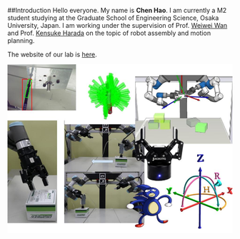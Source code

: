 ##Introduction
Hello everyone. My name is **Chen Hao**. I am currently a M2 student studying at the Graduate School of Engineering Science, Osaka University, Japan. I am working under the supervision of Prof. [Weiwei Wan](https://sites.google.com/site/weiweilab/ "Weiwei Wan") and Prof. [Kensuke Harada](http://www.hlab.sys.es.osaka-u.ac.jp/people/harada/ "Kensuke Harada") on the topic of robot assembly and motion planning.

The website of our lab is [here](https://www.roboticmanipulation.org/ "Harada Lab").





![Figure 1](imgs/home.jpg "home")
